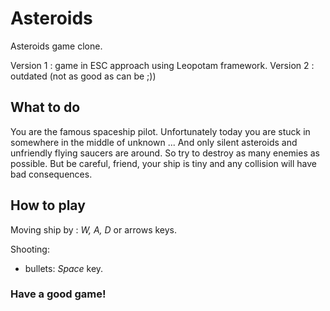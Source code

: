 # Asteroids
 Asteroids game clone. 
 
 Version 1 : game in ESC approach using Leopotam framework.
 Version 2 : outdated (not as good as can be ;)) 
 
 ## What to do
You are the famous spaceship pilot. Unfortunately today you are stuck in somewhere in the middle of unknown ... And only silent asteroids and unfriendly flying saucers are around. So try to destroy as many enemies as possible. But be careful, friend, your ship is tiny and any collision will have bad consequences.
 
 ## How to play
 Moving ship by : *W, A, D* or arrows keys.
 
 Shooting:
  - bullets: *Space* key.
 
### Have a good game!
